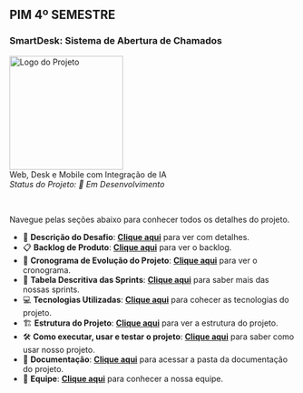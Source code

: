 ## PIM 4º SEMESTRE

### SmartDesk: Sistema de Abertura de Chamados


  <img src="https://github.com/user-attachments/assets/b7a4ce2d-20f7-4a12-8cb4-530f36fb1950" width="200" alt="Logo do Projeto"><br>
  Web, Desk e Mobile com Integração de IA
  <br>
  *Status do Projeto: 🚧 Em Desenvolvimento*


<br>


Navegue pelas seções abaixo para conhecer todos os detalhes do projeto.

- 🎯 **Descrição do Desafio**: [**Clique aqui**](./docs/Desafio_do_Projeto.md) para ver com detalhes.
- 📋 **Backlog de Produto**: [**Clique aqui**](./docs/Backlog.md) para ver o backlog.
- 🚀 **Cronograma de Evolução do Projeto**: [**Clique aqui**](./docs/Cronograma.md) para ver o cronograma.
- 📆 **Tabela Descritiva das Sprints**: [**Clique aqui**](./docs/Sprints.md) para saber mais das nossas sprints.
- 💻 **Tecnologias Utilizadas**: [**Clique aqui**](./docs/Tecnologias_Utilizadas.md) para cohecer as tecnologias do projeto. 
- 🏗️ **Estrutura do Projeto**: [**Clique aqui**](./docs/Estrutura_do_projeto.md) para ver a estrutura do projeto.
- 🛠️ **Como executar, usar e testar o projeto**: [**Clique aqui**](./docs/Como_usar.md) para saber como usar nosso projeto.
- 📂 **Documentação**: [**Clique aqui**](./docs/Documentação.md) para acessar a pasta da documentação do projeto. 
- 👥 **Equipe**: [**Clique aqui**](./docs/Time.md) para conhecer a nossa equipe.

